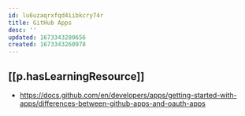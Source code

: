 ```yaml
---
id: lu6uzaqrxfqd4iibkcry74r
title: GitHub Apps
desc: ''
updated: 1673343280656
created: 1673343260978
---
```


## [[p.hasLearningResource]]

- https://docs.github.com/en/developers/apps/getting-started-with-apps/differences-between-github-apps-and-oauth-apps